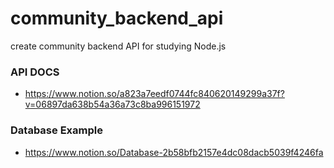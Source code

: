 # community_backend_api
create community backend API for studying Node.js

### API DOCS
* <https://www.notion.so/a823a7eedf0744fc840620149299a37f?v=06897da638b54a36a73c8ba996151972>

### Database Example
* <https://www.notion.so/Database-2b58bfb2157e4dc08dacb5039f4246fa>
